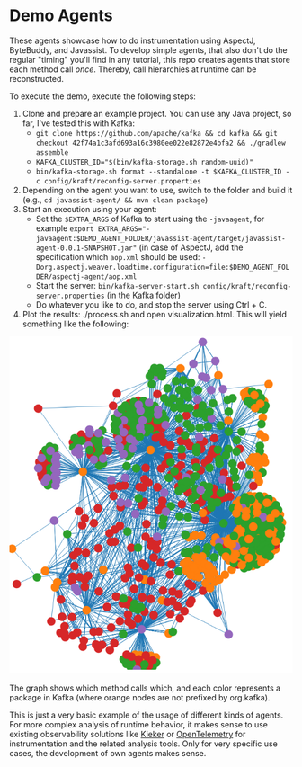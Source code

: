 # Demo Agents

These agents showcase how to do instrumentation using AspectJ, ByteBuddy, and Javassist. To develop simple agents, that also don't do the regular "timing" you'll find in any tutorial, this repo creates agents that store each method call *once*. Thereby, call hierarchies at runtime can be reconstructed.

To execute the demo, execute the following steps:

1. Clone and prepare an example project. You can use any Java project, so far, I've tested this with Kafka:
   - `git clone https://github.com/apache/kafka && cd kafka && git checkout 42f74a1c3afd693a16c3980ee022e82872e4bfa2 && ./gradlew assemble`
   - `KAFKA_CLUSTER_ID="$(bin/kafka-storage.sh random-uuid)"`
   - `bin/kafka-storage.sh format --standalone -t $KAFKA_CLUSTER_ID -c config/kraft/reconfig-server.properties`
2. Depending on the agent you want to use, switch to the folder and build it (e.g.,  `cd javassist-agent/ && mvn clean package`)
3. Start an execution using your agent:
   - Set the `$EXTRA_ARGS` of Kafka to start using the `-javaagent`, for example `export EXTRA_ARGS="-javaagent:$DEMO_AGENT_FOLDER/javassist-agent/target/javassist-agent-0.0.1-SNAPSHOT.jar"` (in case of AspectJ, add the specification which `aop.xml` should be used: `-Dorg.aspectj.weaver.loadtime.configuration=file:$DEMO_AGENT_FOLDER/aspectj-agent/aop.xml`
   - Start the server: `bin/kafka-server-start.sh config/kraft/reconfig-server.properties` (in the Kafka folder)
   - Do whatever you like to do, and stop the server using Ctrl + C.
4. Plot the results: ./process.sh and open visualization.html. This will yield something like the following:

![Calls in Kafka visualized using different colors for different packages](example.png "Graph of Calls")

The graph shows which method calls which, and each color represents a package in Kafka (where orange nodes are not prefixed by org.kafka). 

This is just a very basic example of the usage of different kinds of agents. For more complex analysis of runtime behavior, it makes sense to use existing observability solutions like [Kieker](https://github.com/kieker-monitoring/kieker) or [OpenTelemetry](https://github.com/open-telemetry/opentelemetry-java-instrumentation) for instrumentation and the related analysis tools. Only for very specific use cases, the development of own agents makes sense.
